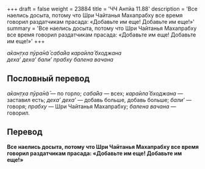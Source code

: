 +++
draft = false
weight = 23884
title = 'ЧЧ Антйа 11.88'
description = 'Все наелись досыта, потому что Шри Чайтанья Махапрабху все время говорил раздатчикам прасада: «Добавьте им еще! Добавьте им еще!»'
summary = 'Все наелись досыта, потому что Шри Чайтанья Махапрабху все время говорил раздатчикам прасада: «Добавьте им еще! Добавьте им еще!»'
+++

_а̄кан̣т̣ха пӯра̄н̃а̄ саба̄йа кара̄ила̄ бходжана  
деха’ деха’ бали’ прабху балена вачана_

## Пословный перевод

_а̄кан̣т̣ха_ _пӯра̄н̃а̄_ — по горло; _саба̄йа_ — всех; _кара̄ила̄_ _бходжана_ — заставил есть; _деха’_ _деха’_ — добавь больше, добавь больше; _бали’_ — говоря; _прабху_ — Шри Чайтанья Махапрабху; _балена_ _вачана_ — говорил.

## Перевод

**Все наелись досыта, потому что Шри Чайтанья Махапрабху все время говорил раздатчикам прасада: «Добавьте им еще! Добавьте им еще!»**
